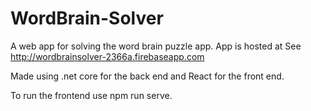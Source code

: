 # WordBrain-Solver
A web app for solving the word brain puzzle app. App is hosted at See http://wordbrainsolver-2366a.firebaseapp.com

Made using .net core for the back end and React for the front end.

To run the frontend use npm run serve. 
